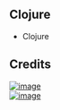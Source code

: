 Clojure
-------

- Clojure

Credits
-------
[![image](
Credits/clojure.org1.svg?raw=true)](https://clojure.org/)  
[![image](
Credits/clojurescript1.org.svg?raw=true)](https://clojurescript.org/)
